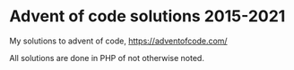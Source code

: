 # Advent of code solutions 2015-2021
My solutions to advent of code, https://adventofcode.com/

All solutions are done in PHP of not otherwise noted.

